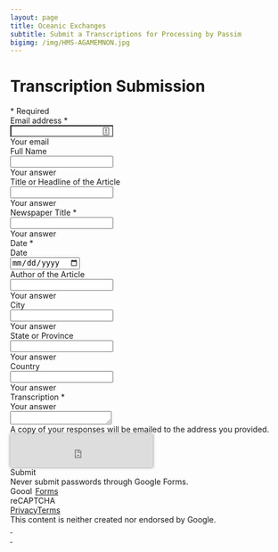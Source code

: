 ```yaml
---
layout: page
title: Oceanic Exchanges
subtitle: Submit a Transcriptions for Processing by Passim
bigimg: /img/HMS-AGAMEMNON.jpg
---
```

<script type="text/javascript">var submitted=false;</script>
<iframe name="hidden_iframe" id="hidden_iframe" style="display:none;" onload="if(submitted) {window.location='http://YOUR-THANK-YOU-PAGE-URL';}"></iframe>
<form action="1FAIpQLSdWWjwTkAiXUVqOd-PSLLBB-G7MxFHA10GJ9YqziRR293YPNQ" method="post" target="hidden_iframe" onsubmit="submitted=true;">
  
  
<h1>Transcription Submission</h1>

</div></div><div jsname="F0H8Yc" class="freebirdCommonViewSecurequizSecureQuizBannerContainer"></div><div class="freebirdFormviewerViewHeaderRequiredLegend" aria-hidden="true" dir="auto">* Required</div></div></div><div class="freebirdFormviewerViewItemList" role="list"><div role="listitem" class="freebirdFormviewerViewItemsItemItem freebirdFormviewerViewItemsTextTextItem freebirdFormviewerViewEmailCollectionField" jsname="ibnC6b" jscontroller="rDGJeb" jsaction="sPvj8e:e4JwSe,vwKRrd;" data-required="true" data-validation-operation="102" data-validation-type="2"><div class="freebirdFormviewerViewItemsItemItemHeader"><div class="freebirdFormviewerViewItemsItemItemTitleContainer"><div class="freebirdFormviewerViewItemsItemItemTitle exportItemTitle freebirdCustomFont" id="i1" dir="auto" role="heading" aria-level="2" aria-describedby="i3">Email address <span id="i3" class="freebirdFormviewerViewItemsItemRequiredAsterisk" aria-label="Required question">*</span></div></div></div><div class="freebirdFormviewerViewItemsTextItemWrapper"><div class="quantumWizTextinputPaperinputEl freebirdFormviewerViewItemsTextShortText freebirdFormviewerViewItemsTextEmail freebirdThemedInput modeLight" jscontroller="pxq3x" jsaction="clickonly:KjsqPd; focus:Jt1EX; blur:fpfTEe; input:Lg5SV;" jsshadow="" jsname="W85ice" title="Email address"><div class="quantumWizTextinputPaperinputMainContent exportContent"><div class="quantumWizTextinputPaperinputContentArea exportContentArea"><div class="quantumWizTextinputPaperinputInputArea"><input type="email" class="quantumWizTextinputPaperinputInput exportInput" jsname="YPqjbf" autocomplete="email" tabindex="0" aria-label="Your email" name="emailAddress" value="" required="" dir="auto" data-initial-dir="auto" data-initial-value="" style="background-image: url(&quot;data:image/png;base64,iVBORw0KGgoAAAANSUhEUgAAABAAAAAQCAYAAAAf8/9hAAABHklEQVQ4EaVTO26DQBD1ohQWaS2lg9JybZ+AK7hNwx2oIoVf4UPQ0Lj1FdKktevIpel8AKNUkDcWMxpgSaIEaTVv3sx7uztiTdu2s/98DywOw3Dued4Who/M2aIx5lZV1aEsy0+qiwHELyi+Ytl0PQ69SxAxkWIA4RMRTdNsKE59juMcuZd6xIAFeZ6fGCdJ8kY4y7KAuTRNGd7jyEBXsdOPE3a0QGPsniOnnYMO67LgSQN9T41F2QGrQRRFCwyzoIF2qyBuKKbcOgPXdVeY9rMWgNsjf9ccYesJhk3f5dYT1HX9gR0LLQR30TnjkUEcx2uIuS4RnI+aj6sJR0AM8AaumPaM/rRehyWhXqbFAA9kh3/8/NvHxAYGAsZ/il8IalkCLBfNVAAAAABJRU5ErkJggg==&quot;); background-repeat: no-repeat; background-attachment: scroll; background-size: 16px 18px; background-position: 98% 50%; cursor: auto;"><div jsname="LwH6nd" class="quantumWizTextinputPaperinputPlaceholder exportLabel" aria-hidden="true">Your email</div></div><div class="quantumWizTextinputPaperinputUnderline exportUnderline"></div><div jsname="XmnwAc" class="quantumWizTextinputPaperinputFocusUnderline exportFocusUnderline"></div></div></div><div class="quantumWizTextinputPaperinputCounterErrorHolder"><div jsname="ty6ygf" class="quantumWizTextinputPaperinputHint exportHint"></div></div></div></div><div jsname="XbIQze" class="freebirdFormviewerViewItemsItemErrorMessage" id="i2" role="alert"></div></div><div role="listitem" class="freebirdFormviewerViewItemsItemItem freebirdFormviewerViewItemsTextTextItem" jsname="ibnC6b" jscontroller="rDGJeb" jsaction="sPvj8e:e4JwSe,vwKRrd;" data-item-id="1042545873"><div class="freebirdFormviewerViewItemsItemItemHeader"><div class="freebirdFormviewerViewItemsItemItemTitleContainer"><div class="freebirdFormviewerViewItemsItemItemTitle exportItemTitle freebirdCustomFont" dir="auto" role="heading" aria-level="2" aria-describedby="i.desc.1042545873">Full Name</div><div class="freebirdFormviewerViewItemsItemItemHelpText" id="i.desc.1042545873" dir="auto"></div></div></div><div class="freebirdFormviewerViewItemsTextItemWrapper"><div class="quantumWizTextinputPaperinputEl freebirdFormviewerViewItemsTextShortText freebirdThemedInput modeLight" jscontroller="pxq3x" jsaction="clickonly:KjsqPd; focus:Jt1EX; blur:fpfTEe; input:Lg5SV;" jsshadow="" jsname="W85ice"><div class="quantumWizTextinputPaperinputMainContent exportContent"><div class="quantumWizTextinputPaperinputContentArea exportContentArea"><div class="quantumWizTextinputPaperinputInputArea"><input type="text" class="quantumWizTextinputPaperinputInput exportInput" jsname="YPqjbf" autocomplete="off" tabindex="0" aria-label="Full Name" aria-describedby="i.desc.1042545873 i.err.1042545873" name="entry.1286174533" value="" dir="auto" data-initial-dir="auto" data-initial-value=""><div jsname="LwH6nd" class="quantumWizTextinputPaperinputPlaceholder exportLabel">Your answer</div></div><div class="quantumWizTextinputPaperinputUnderline exportUnderline"></div><div jsname="XmnwAc" class="quantumWizTextinputPaperinputFocusUnderline exportFocusUnderline"></div></div></div><div class="quantumWizTextinputPaperinputCounterErrorHolder"><div jsname="ty6ygf" class="quantumWizTextinputPaperinputHint exportHint"></div></div></div></div><div class="freebirdFormviewerViewItemsItemGradingGradingBox freebirdFormviewerViewItemsItemGradingFeedbackBox" jsname="R7fTud"></div><div jsname="XbIQze" class="freebirdFormviewerViewItemsItemErrorMessage" id="i.err.1042545873" role="alert"></div></div><div role="listitem" class="freebirdFormviewerViewItemsItemItem freebirdFormviewerViewItemsTextTextItem" jsname="ibnC6b" jscontroller="rDGJeb" jsaction="sPvj8e:e4JwSe,vwKRrd;" data-item-id="799050082"><div class="freebirdFormviewerViewItemsItemItemHeader"><div class="freebirdFormviewerViewItemsItemItemTitleContainer"><div class="freebirdFormviewerViewItemsItemItemTitle exportItemTitle freebirdCustomFont" dir="auto" role="heading" aria-level="2" aria-describedby="i.desc.799050082">Title or Headline of the Article</div><div class="freebirdFormviewerViewItemsItemItemHelpText" id="i.desc.799050082" dir="auto"></div></div></div><div class="freebirdFormviewerViewItemsTextItemWrapper"><div class="quantumWizTextinputPaperinputEl freebirdFormviewerViewItemsTextShortText freebirdThemedInput modeLight" jscontroller="pxq3x" jsaction="clickonly:KjsqPd; focus:Jt1EX; blur:fpfTEe; input:Lg5SV;" jsshadow="" jsname="W85ice"><div class="quantumWizTextinputPaperinputMainContent exportContent"><div class="quantumWizTextinputPaperinputContentArea exportContentArea"><div class="quantumWizTextinputPaperinputInputArea"><input type="text" class="quantumWizTextinputPaperinputInput exportInput" jsname="YPqjbf" autocomplete="off" tabindex="0" aria-label="Title or Headline of the Article" aria-describedby="i.desc.799050082 i.err.799050082" name="entry.346288317" value="" dir="auto" data-initial-dir="auto" data-initial-value=""><div jsname="LwH6nd" class="quantumWizTextinputPaperinputPlaceholder exportLabel">Your answer</div></div><div class="quantumWizTextinputPaperinputUnderline exportUnderline"></div><div jsname="XmnwAc" class="quantumWizTextinputPaperinputFocusUnderline exportFocusUnderline"></div></div></div><div class="quantumWizTextinputPaperinputCounterErrorHolder"><div jsname="ty6ygf" class="quantumWizTextinputPaperinputHint exportHint"></div></div></div></div><div class="freebirdFormviewerViewItemsItemGradingGradingBox freebirdFormviewerViewItemsItemGradingFeedbackBox" jsname="R7fTud"></div><div jsname="XbIQze" class="freebirdFormviewerViewItemsItemErrorMessage" id="i.err.799050082" role="alert"></div></div><div role="listitem" class="freebirdFormviewerViewItemsItemItem freebirdFormviewerViewItemsTextTextItem" jsname="ibnC6b" jscontroller="rDGJeb" jsaction="sPvj8e:e4JwSe,vwKRrd;" data-required="true" data-item-id="1124951841"><div class="freebirdFormviewerViewItemsItemItemHeader"><div class="freebirdFormviewerViewItemsItemItemTitleContainer"><div class="freebirdFormviewerViewItemsItemItemTitle exportItemTitle freebirdCustomFont" dir="auto" role="heading" aria-level="2" aria-describedby="i.desc.1124951841 i12">Newspaper Title <span class="freebirdFormviewerViewItemsItemRequiredAsterisk" aria-label="Required question">*</span></div><div class="freebirdFormviewerViewItemsItemItemHelpText" id="i.desc.1124951841" dir="auto"></div></div></div><div class="freebirdFormviewerViewItemsTextItemWrapper"><div class="quantumWizTextinputPaperinputEl freebirdFormviewerViewItemsTextShortText freebirdThemedInput modeLight" jscontroller="pxq3x" jsaction="clickonly:KjsqPd; focus:Jt1EX; blur:fpfTEe; input:Lg5SV;" jsshadow="" jsname="W85ice"><div class="quantumWizTextinputPaperinputMainContent exportContent"><div class="quantumWizTextinputPaperinputContentArea exportContentArea"><div class="quantumWizTextinputPaperinputInputArea"><input type="text" class="quantumWizTextinputPaperinputInput exportInput" jsname="YPqjbf" autocomplete="off" tabindex="0" aria-label="Newspaper Title" aria-describedby="i.desc.1124951841 i.err.1124951841" name="entry.1859817068" value="" required="" dir="auto" data-initial-dir="auto" data-initial-value=""><div jsname="LwH6nd" class="quantumWizTextinputPaperinputPlaceholder exportLabel">Your answer</div></div><div class="quantumWizTextinputPaperinputUnderline exportUnderline"></div><div jsname="XmnwAc" class="quantumWizTextinputPaperinputFocusUnderline exportFocusUnderline"></div></div></div><div class="quantumWizTextinputPaperinputCounterErrorHolder"><div jsname="ty6ygf" class="quantumWizTextinputPaperinputHint exportHint"></div></div></div></div><div class="freebirdFormviewerViewItemsItemGradingGradingBox freebirdFormviewerViewItemsItemGradingFeedbackBox" jsname="R7fTud"></div><div jsname="XbIQze" class="freebirdFormviewerViewItemsItemErrorMessage" id="i.err.1124951841" role="alert"></div></div><div role="listitem" class="freebirdFormviewerViewItemsItemItem" jsname="ibnC6b" jscontroller="qDmeqc" jsaction="rcuQ6b:npT2md;sPvj8e:aj0Jcf;JIbuQc:aj0Jcf;" data-required="true" data-input="L9xHkb" data-item-id="418592907"><div class="freebirdFormviewerViewItemsItemItemHeader"><div class="freebirdFormviewerViewItemsItemItemTitleContainer"><div class="freebirdFormviewerViewItemsItemItemTitle exportItemTitle freebirdCustomFont" dir="auto" role="heading" aria-level="2" aria-describedby="i.desc.418592907 i15">Date <span class="freebirdFormviewerViewItemsItemRequiredAsterisk" aria-label="Required question">*</span></div><div class="freebirdFormviewerViewItemsItemItemHelpText" id="i.desc.418592907" dir="auto"></div></div></div><div class="freebirdFormviewerViewItemsDateDateInput"><div class="freebirdFormviewerViewItemsDateDateInputs" jsname="q7Lpsb" aria-label="Date" data-includeyear="true" data-supportsdate="true"><div class="freebirdFormviewerViewItemsDateLabel">Date</div><div class="quantumWizTextinputPaperinputEl freebirdThemedInput freebirdFormviewerViewItemsDateDateInput modeLight" jscontroller="pxq3x" jsaction="clickonly:KjsqPd; focus:Jt1EX; blur:fpfTEe; input:Lg5SV;" jsshadow="" jsname="jPalo"><div class="quantumWizTextinputPaperinputMainContent exportContent"><div class="quantumWizTextinputPaperinputContentArea exportContentArea"><div class="quantumWizTextinputPaperinputInputArea"><input type="date" class="quantumWizTextinputPaperinputInput exportInput" jsname="YPqjbf" autocomplete="off" tabindex="0" value="" data-initial-value=""></div><div class="quantumWizTextinputPaperinputUnderline exportUnderline"></div><div jsname="XmnwAc" class="quantumWizTextinputPaperinputFocusUnderline exportFocusUnderline"></div></div></div><div class="quantumWizTextinputPaperinputCounterErrorHolder"><div jsname="ty6ygf" class="quantumWizTextinputPaperinputHint exportHint"></div></div></div><input type="hidden" name="entry.101801606_year" jsname="L9xHkb_year"><input type="hidden" name="entry.101801606_month" jsname="L9xHkb_month"><input type="hidden" name="entry.101801606_day" jsname="L9xHkb_day"></div></div><div class="freebirdFormviewerViewItemsItemGradingGradingBox freebirdFormviewerViewItemsItemGradingFeedbackBox" jsname="R7fTud"></div><div jsname="XbIQze" class="freebirdFormviewerViewItemsItemErrorMessage" id="i.err.418592907" role="alert"></div></div><div role="listitem" class="freebirdFormviewerViewItemsItemItem freebirdFormviewerViewItemsTextTextItem" jsname="ibnC6b" jscontroller="rDGJeb" jsaction="sPvj8e:e4JwSe,vwKRrd;" data-item-id="1007232770"><div class="freebirdFormviewerViewItemsItemItemHeader"><div class="freebirdFormviewerViewItemsItemItemTitleContainer"><div class="freebirdFormviewerViewItemsItemItemTitle exportItemTitle freebirdCustomFont" dir="auto" role="heading" aria-level="2" aria-describedby="i.desc.1007232770">Author of the Article</div><div class="freebirdFormviewerViewItemsItemItemHelpText" id="i.desc.1007232770" dir="auto"></div></div></div><div class="freebirdFormviewerViewItemsTextItemWrapper"><div class="quantumWizTextinputPaperinputEl freebirdFormviewerViewItemsTextShortText freebirdThemedInput modeLight" jscontroller="pxq3x" jsaction="clickonly:KjsqPd; focus:Jt1EX; blur:fpfTEe; input:Lg5SV;" jsshadow="" jsname="W85ice"><div class="quantumWizTextinputPaperinputMainContent exportContent"><div class="quantumWizTextinputPaperinputContentArea exportContentArea"><div class="quantumWizTextinputPaperinputInputArea"><input type="text" class="quantumWizTextinputPaperinputInput exportInput" jsname="YPqjbf" autocomplete="off" tabindex="0" aria-label="Author of the Article" aria-describedby="i.desc.1007232770 i.err.1007232770" name="entry.1610338164" value="" dir="auto" data-initial-dir="auto" data-initial-value=""><div jsname="LwH6nd" class="quantumWizTextinputPaperinputPlaceholder exportLabel">Your answer</div></div><div class="quantumWizTextinputPaperinputUnderline exportUnderline"></div><div jsname="XmnwAc" class="quantumWizTextinputPaperinputFocusUnderline exportFocusUnderline"></div></div></div><div class="quantumWizTextinputPaperinputCounterErrorHolder"><div jsname="ty6ygf" class="quantumWizTextinputPaperinputHint exportHint"></div></div></div></div><div class="freebirdFormviewerViewItemsItemGradingGradingBox freebirdFormviewerViewItemsItemGradingFeedbackBox" jsname="R7fTud"></div><div jsname="XbIQze" class="freebirdFormviewerViewItemsItemErrorMessage" id="i.err.1007232770" role="alert"></div></div><div role="listitem" class="freebirdFormviewerViewItemsItemItem freebirdFormviewerViewItemsTextTextItem" jsname="ibnC6b" jscontroller="rDGJeb" jsaction="sPvj8e:e4JwSe,vwKRrd;" data-item-id="370516644"><div class="freebirdFormviewerViewItemsItemItemHeader"><div class="freebirdFormviewerViewItemsItemItemTitleContainer"><div class="freebirdFormviewerViewItemsItemItemTitle exportItemTitle freebirdCustomFont" dir="auto" role="heading" aria-level="2" aria-describedby="i.desc.370516644">City</div><div class="freebirdFormviewerViewItemsItemItemHelpText" id="i.desc.370516644" dir="auto"></div></div></div><div class="freebirdFormviewerViewItemsTextItemWrapper"><div class="quantumWizTextinputPaperinputEl freebirdFormviewerViewItemsTextShortText freebirdThemedInput modeLight" jscontroller="pxq3x" jsaction="clickonly:KjsqPd; focus:Jt1EX; blur:fpfTEe; input:Lg5SV;" jsshadow="" jsname="W85ice"><div class="quantumWizTextinputPaperinputMainContent exportContent"><div class="quantumWizTextinputPaperinputContentArea exportContentArea"><div class="quantumWizTextinputPaperinputInputArea"><input type="text" class="quantumWizTextinputPaperinputInput exportInput" jsname="YPqjbf" autocomplete="off" tabindex="0" aria-label="City" aria-describedby="i.desc.370516644 i.err.370516644" name="entry.985198452" value="" dir="auto" data-initial-dir="auto" data-initial-value=""><div jsname="LwH6nd" class="quantumWizTextinputPaperinputPlaceholder exportLabel">Your answer</div></div><div class="quantumWizTextinputPaperinputUnderline exportUnderline"></div><div jsname="XmnwAc" class="quantumWizTextinputPaperinputFocusUnderline exportFocusUnderline"></div></div></div><div class="quantumWizTextinputPaperinputCounterErrorHolder"><div jsname="ty6ygf" class="quantumWizTextinputPaperinputHint exportHint"></div></div></div></div><div class="freebirdFormviewerViewItemsItemGradingGradingBox freebirdFormviewerViewItemsItemGradingFeedbackBox" jsname="R7fTud"></div><div jsname="XbIQze" class="freebirdFormviewerViewItemsItemErrorMessage" id="i.err.370516644" role="alert"></div></div><div role="listitem" class="freebirdFormviewerViewItemsItemItem freebirdFormviewerViewItemsTextTextItem" jsname="ibnC6b" jscontroller="rDGJeb" jsaction="sPvj8e:e4JwSe,vwKRrd;" data-item-id="622634266"><div class="freebirdFormviewerViewItemsItemItemHeader"><div class="freebirdFormviewerViewItemsItemItemTitleContainer"><div class="freebirdFormviewerViewItemsItemItemTitle exportItemTitle freebirdCustomFont" dir="auto" role="heading" aria-level="2" aria-describedby="i.desc.622634266">State or Province</div><div class="freebirdFormviewerViewItemsItemItemHelpText" id="i.desc.622634266" dir="auto"></div></div></div><div class="freebirdFormviewerViewItemsTextItemWrapper"><div class="quantumWizTextinputPaperinputEl freebirdFormviewerViewItemsTextShortText freebirdThemedInput modeLight" jscontroller="pxq3x" jsaction="clickonly:KjsqPd; focus:Jt1EX; blur:fpfTEe; input:Lg5SV;" jsshadow="" jsname="W85ice"><div class="quantumWizTextinputPaperinputMainContent exportContent"><div class="quantumWizTextinputPaperinputContentArea exportContentArea"><div class="quantumWizTextinputPaperinputInputArea"><input type="text" class="quantumWizTextinputPaperinputInput exportInput" jsname="YPqjbf" autocomplete="off" tabindex="0" aria-label="State or Province" aria-describedby="i.desc.622634266 i.err.622634266" name="entry.1758112544" value="" dir="auto" data-initial-dir="auto" data-initial-value=""><div jsname="LwH6nd" class="quantumWizTextinputPaperinputPlaceholder exportLabel">Your answer</div></div><div class="quantumWizTextinputPaperinputUnderline exportUnderline"></div><div jsname="XmnwAc" class="quantumWizTextinputPaperinputFocusUnderline exportFocusUnderline"></div></div></div><div class="quantumWizTextinputPaperinputCounterErrorHolder"><div jsname="ty6ygf" class="quantumWizTextinputPaperinputHint exportHint"></div></div></div></div><div class="freebirdFormviewerViewItemsItemGradingGradingBox freebirdFormviewerViewItemsItemGradingFeedbackBox" jsname="R7fTud"></div><div jsname="XbIQze" class="freebirdFormviewerViewItemsItemErrorMessage" id="i.err.622634266" role="alert"></div></div><div role="listitem" class="freebirdFormviewerViewItemsItemItem freebirdFormviewerViewItemsTextTextItem" jsname="ibnC6b" jscontroller="rDGJeb" jsaction="sPvj8e:e4JwSe,vwKRrd;" data-item-id="772569865"><div class="freebirdFormviewerViewItemsItemItemHeader"><div class="freebirdFormviewerViewItemsItemItemTitleContainer"><div class="freebirdFormviewerViewItemsItemItemTitle exportItemTitle freebirdCustomFont" dir="auto" role="heading" aria-level="2" aria-describedby="i.desc.772569865">Country</div><div class="freebirdFormviewerViewItemsItemItemHelpText" id="i.desc.772569865" dir="auto"></div></div></div><div class="freebirdFormviewerViewItemsTextItemWrapper"><div class="quantumWizTextinputPaperinputEl freebirdFormviewerViewItemsTextShortText freebirdThemedInput modeLight" jscontroller="pxq3x" jsaction="clickonly:KjsqPd; focus:Jt1EX; blur:fpfTEe; input:Lg5SV;" jsshadow="" jsname="W85ice"><div class="quantumWizTextinputPaperinputMainContent exportContent"><div class="quantumWizTextinputPaperinputContentArea exportContentArea"><div class="quantumWizTextinputPaperinputInputArea"><input type="text" class="quantumWizTextinputPaperinputInput exportInput" jsname="YPqjbf" autocomplete="off" tabindex="0" aria-label="Country" aria-describedby="i.desc.772569865 i.err.772569865" name="entry.446889710" value="" dir="auto" data-initial-dir="auto" data-initial-value=""><div jsname="LwH6nd" class="quantumWizTextinputPaperinputPlaceholder exportLabel">Your answer</div></div><div class="quantumWizTextinputPaperinputUnderline exportUnderline"></div><div jsname="XmnwAc" class="quantumWizTextinputPaperinputFocusUnderline exportFocusUnderline"></div></div></div><div class="quantumWizTextinputPaperinputCounterErrorHolder"><div jsname="ty6ygf" class="quantumWizTextinputPaperinputHint exportHint"></div></div></div></div><div class="freebirdFormviewerViewItemsItemGradingGradingBox freebirdFormviewerViewItemsItemGradingFeedbackBox" jsname="R7fTud"></div><div jsname="XbIQze" class="freebirdFormviewerViewItemsItemErrorMessage" id="i.err.772569865" role="alert"></div></div><div role="listitem" class="freebirdFormviewerViewItemsItemItem freebirdFormviewerViewItemsTextTextItem" jsname="ibnC6b" jscontroller="rDGJeb" jsaction="sPvj8e:e4JwSe,vwKRrd;" data-required="true" data-item-id="621269127"><div class="freebirdFormviewerViewItemsItemItemHeader"><div class="freebirdFormviewerViewItemsItemItemTitleContainer"><div class="freebirdFormviewerViewItemsItemItemTitle exportItemTitle freebirdCustomFont" dir="auto" role="heading" aria-level="2" aria-describedby="i.desc.621269127 i30">Transcription <span class="freebirdFormviewerViewItemsItemRequiredAsterisk" aria-label="Required question">*</span></div><div class="freebirdFormviewerViewItemsItemItemHelpText" id="i.desc.621269127" dir="auto"></div></div></div><div class="quantumWizTextinputPapertextareaEl modeLight freebirdFormviewerViewItemsTextLongText freebirdThemedInput" jscontroller="pxq3x" jsaction="clickonly:KjsqPd; focus:Jt1EX; blur:fpfTEe; input:Lg5SV;" jsshadow="" jsname="W85ice"><div class="quantumWizTextinputPapertextareaMainContent exportContent"><div class="quantumWizTextinputPapertextareaPlaceholder exportLabel" jsname="LwH6nd">Your answer</div><div class="quantumWizTextinputPapertextareaContentArea exportContentArea"><textarea class="quantumWizTextinputPapertextareaInput exportTextarea" jsname="YPqjbf" data-rows="1" tabindex="0" aria-label="Transcription" jscontroller="gZjhIf" jsaction="input:Lg5SV;ti6hGc:XMgOHc;rcuQ6b:WYd;" required="" name="entry.744335556" dir="auto" data-initial-dir="auto" data-initial-value="" aria-describedby="i.desc.621269127 i.err.621269127" style="height: 24px;"></textarea></div><div class="quantumWizTextinputPapertextareaUnderline exportUnderline"></div><div jsname="XmnwAc" class="quantumWizTextinputPapertextareaFocusUnderline exportFocusUnderline"></div></div><div class="quantumWizTextinputPapertextareaCounterErrorHolder"><div jsname="ty6ygf" class="quantumWizTextinputPapertextareaHint exportHint"></div></div></div><div class="freebirdFormviewerViewItemsItemGradingGradingBox freebirdFormviewerViewItemsItemGradingFeedbackBox" jsname="R7fTud"></div><div jsname="XbIQze" class="freebirdFormviewerViewItemsItemErrorMessage" id="i.err.621269127" role="alert"></div></div></div><div class="freebirdFormviewerViewNavigationNavControls" jscontroller="lSvzH" jsaction="rcuQ6b:npT2md;JIbuQc:Gl574d(QR6bsb),V3upec(GeGHKb),HiUbje(M2UYVd),NPBnCf(OCpkoe);" data-shuffle-seed="-2198444787597318142" data-should-execute-invisible-captcha-challenge="true" data-is-receipt-checked="true"><div jscontroller="SBlcU" jsaction="JIbuQc:ru8P1b;" jsname="QR6bsb" class="freebirdFormviewerViewReceiptEl"><div class="freebirdFormviewerViewReceiptText" jsname="q7yqj">A copy of your responses will be emailed to the address you provided.</div><input type="hidden" name="emailReceipt" jsname="L9xHkb" value="true"></div><div id="recaptcha" class="g-recaptcha freebirdFormviewerViewCaptchaDefaultRecaptchaBadge" data-sitekey="6LcJMyUUAAAAABOakew3hdiQ0dU8a21s-POW69KQ" data-callback="fbsb" data-size="invisible" data-badge="inline" style=""><div class="grecaptcha-badge" data-style="inline" style="width: 256px; height: 60px; box-shadow: gray 0px 0px 5px;"><div class="grecaptcha-logo"><iframe src="https://www.google.com/recaptcha/api2/anchor?ar=1&amp;k=6LcJMyUUAAAAABOakew3hdiQ0dU8a21s-POW69KQ&amp;co=aHR0cHM6Ly9kb2NzLmdvb2dsZS5jb206NDQz&amp;hl=en&amp;v=v1539585139095&amp;size=invisible&amp;badge=inline&amp;cb=prgte2d7nu7h" width="256" height="60" role="presentation" name="a-2zikl5b5ovr0" frameborder="0" scrolling="no" sandbox="allow-forms allow-popups allow-same-origin allow-scripts allow-top-navigation allow-modals allow-popups-to-escape-sandbox"></iframe></div><div class="grecaptcha-error"></div><textarea id="g-recaptcha-response" name="g-recaptcha-response" class="g-recaptcha-response" style="width: 250px; height: 40px; border: 1px solid rgb(193, 193, 193); margin: 10px 25px; padding: 0px; resize: none; display: none;"></textarea></div></div><div class="freebirdFormviewerViewNavigationButtonsAndProgress"><div class="freebirdFormviewerViewNavigationButtons"><div role="button" class="quantumWizButtonEl quantumWizButtonPaperbuttonEl quantumWizButtonPaperbuttonFlat quantumWizButtonPaperbuttonDark quantumWizButtonPaperbutton2El2 freebirdFormviewerViewNavigationSubmitButton" jscontroller="VXdfxd" jsaction="click:cOuCgd; mousedown:UX7yZ; mouseup:lbsD7e; mouseenter:tfO1Yc; mouseleave:JywGue;touchstart:p6p2H; touchmove:FwuNnf; touchend:yfqBxc(preventMouseEvents=true|preventDefault=true); touchcancel:JMtRjd;focus:AHmuwe; blur:O22p3e; contextmenu:mg9Pef;" jsshadow="" jsname="M2UYVd" aria-disabled="false" tabindex="0"><div class="quantumWizButtonPaperbuttonRipple exportInk" jsname="ksKsZd"></div><div class="quantumWizButtonPaperbuttonFocusOverlay exportOverlay"></div><content class="quantumWizButtonPaperbuttonContent"><span class="quantumWizButtonPaperbuttonLabel exportLabel">Submit</span></content></div></div></div><div class="freebirdFormviewerViewNavigationPasswordWarning">Never submit passwords through Google Forms.</div></div><input type="hidden" name="fvv" value="1"><input type="hidden" name="draftResponse" value="[null,null,&quot;-2198444787597318142&quot;]
"><input type="hidden" name="pageHistory" value="0"><input type="hidden" name="fbzx" value="-2198444787597318142"></div><div class="freebirdFormviewerViewFooterEmbeddedBackground"><div class="freebirdFormviewerViewFooterFooterContainer"><div class="freebirdFormviewerViewFooterFooterBarLeft"><div class="freebirdFormviewerViewFooterEmbeddedLogoImage"><a dir="auto" href="//www.google.com/forms/about/?utm_source=product&amp;utm_medium=forms_logo&amp;utm_campaign=forms"><img src="https://www.gstatic.com/images/branding/googlelogo/svg/googlelogo_dark_clr_74x24px.svg" alt="Google" height="14px" width="45px"><span class="freebirdCommonViewProductnameEmbedLockupText">Forms</span></a></div><div class="freebirdFormviewerViewFooterEmbeddedDisclaimer freebirdFormviewerViewFooterNoTextDecoration freebirdDisclaimerColor"><div class="freebirdFormviewerViewCaptchaCustomRecaptchaBadge"><div class="freebirdFormviewerViewCaptchaCustomRecaptchaBadgeImage"></div><div class="freebirdFormviewerViewCaptchaCustomRecaptchaBadgeTextContainer"><span class="freebirdFormviewerViewCaptchaCustomRecaptchaBadgeText">reCAPTCHA</span><div class="freebirdFormviewerViewCaptchaPrivacyAndTerms"><a href="https://www.google.com/intl/en/policies/privacy/">Privacy</a><a href="https://www.google.com/intl/en/policies/terms/">Terms</a></div></div></div>This content is neither created nor endorsed by Google.</div></div><div class="freebirdFormviewerViewFooterFooterBarRight"><div class="freebirdFormviewerViewFooterEmbeddedFooterIconContainer"><div role="presentation" class="quantumWizButtonEl quantumWizButtonPapericonbuttonEl quantumWizButtonPapericonbuttonLight freebirdFormviewerViewFooterEmbeddedMenu" jscontroller="VXdfxd" jsaction="click:cOuCgd; mousedown:UX7yZ; mouseup:lbsD7e; mouseenter:tfO1Yc; mouseleave:JywGue;focus:AHmuwe; blur:O22p3e; contextmenu:mg9Pef;" jsshadow="" jsname="hlkvRb" aria-label="Report Abuse" aria-disabled="false" data-tooltip="Report Abuse" data-tooltip-position="top" data-tooltip-vertical-offset="-12" data-tooltip-horizontal-offset="0"><a class="quantumWizButtonNestedLink exportButtonNestedLink" href="https://docs.google.com/forms/u/3/d/e/1FAIpQLSdWWjwTkAiXUVqOd-PSLLBB-G7MxFHA10GJ9YqziRR293YPNQ/reportabuse?source=https://docs.google.com/forms/d/e/1FAIpQLSdWWjwTkAiXUVqOd-PSLLBB-G7MxFHA10GJ9YqziRR293YPNQ/viewform?embedded%3Dtrue" target="_blank" aria-label="Report Abuse"><div class="quantumWizButtonPapericonbuttonRipple exportInk" jsname="ksKsZd"></div><content class="quantumWizButtonPapericonbuttonContent"><span style="top: -12px"><div class="freebirdMaterialIconIconEl"><div class="freebirdMaterialIconIconImage freebirdDarkIconOnThemedBackground freebird-qp-icon-warning-triangle-black" aria-hidden="true">&nbsp;</div><div class="freebirdMaterialIconIconImage freebirdLightIconOnThemedBackground freebird-qp-icon-warning-triangle-black" aria-hidden="true">&nbsp;</div></div></span></content></a></div><div class="freebirdFormviewerViewFooterEmbeddedMenu"><div role="button" class="quantumWizButtonEl quantumWizMenuPapermenuiconbuttonEl quantumWizMenuPapermenuiconbuttonLight freebirdFormviewerViewFooterEmbeddedMenu freebirdFormviewerViewFooterOverflowButton" jscontroller="iSvg6e" jsaction="click:cOuCgd; mousedown:UX7yZ; mouseup:lbsD7e; mouseenter:tfO1Yc; mouseleave:JywGue;touchstart:p6p2H; touchmove:FwuNnf; touchend:yfqBxc(preventMouseEvents=true|preventDefault=true); touchcancel:JMtRjd;focus:AHmuwe; blur:O22p3e; contextmenu:mg9Pef;;keydown:I481le;" jsshadow="" jsname="pzCKEc" aria-label="More" aria-disabled="false" tabindex="0" data-tooltip="More" aria-haspopup="true" aria-expanded="false" data-menu-corner="bottom-end" data-tooltip-vertical-offset="-12" data-tooltip-horizontal-offset="0" data-tooltip-position="top"><div class="quantumWizMenuPapermenuiconbuttonRipple exportInk" jsname="ksKsZd"></div><content class="quantumWizMenuPapermenuiconbuttonContent exportContent"><span class="quantumWizMenuPapermenuiconbuttonLabel exportLabel"><div class="freebirdMaterialIconIconEl"><div class="freebirdMaterialIconIconImage freebirdMaterialIconIconDarkIcon freebird-qp-icon-more-vertical-b" aria-hidden="true">&nbsp;</div><div class="freebirdMaterialIconIconImage freebirdMaterialIconIconLightIcon freebird-qp-icon-more-vertical-w" aria-hidden="true">&nbsp;</div></div></span></content><div jsname="xl07Ob" style="display:none" aria-hidden="true"><div class="quantumWizMenuPapermenuMenu" jscontroller="uY3Nvd" jsaction="IpSVtb:TvD9Pc;fEN2Ze:xzS4ub;frq95c:LNeFm;cFpp9e:J9oOtd; click:H8nU8b; mouseup:H8nU8b; keydown:I481le; keypress:Kr2w4b; blur:O22p3e; focus:H8nU8b" role="menu" tabindex="0" jsshadow="" data-stay-open="false" data-back-to-cancel="false"><div class="quantumWizMenuPapermenuMenuScrollBox" jsaction="mousedown:p8EH2c; touchstart:p8EH2c;"><div class="quantumWizMenuPapermenuMenuContent exportMenuContent"><a href="http://www.google.com/accounts/TOS" target="_blank" class="freebirdFormviewerViewFooterMenuLink"><content class="quantumWizMenuPapermenuMenuItem" jsaction="click:o6ZaF; mousedown:lAhnzb; mouseup:Osgxgf; mouseenter:SKyDAe; mouseleave:xq3APb;touchstart:jJiBRc; touchmove:kZeBdd; touchend:VfAz8(preventMouseEvents=true)" jsname="j7LFlb" aria-label="Terms of Service" role="menuitem" tabindex="-1"><div class="quantumWizMenuPapermenuRipple exportInk" jsname="ksKsZd"></div><div class="quantumWizMenuPapermenuMenuItemContent exportContent"><div class="quantumWizMenuPapermenuMenuItemLabel">Terms of Service</div></div></content></a><a href="http://www.google.com/google-d-s/terms.html" target="_blank" class="freebirdFormviewerViewFooterMenuLink"><content class="quantumWizMenuPapermenuMenuItem" jsaction="click:o6ZaF; mousedown:lAhnzb; mouseup:Osgxgf; mouseenter:SKyDAe; mouseleave:xq3APb;touchstart:jJiBRc; touchmove:kZeBdd; touchend:VfAz8(preventMouseEvents=true)" jsname="j7LFlb" aria-label="Additional Terms" role="menuitem" tabindex="-1"><div class="quantumWizMenuPapermenuRipple exportInk" jsname="ksKsZd"></div><div class="quantumWizMenuPapermenuMenuItemContent exportContent"><div class="quantumWizMenuPapermenuMenuItemLabel">Additional Terms</div></div></content></a></div></div></div></div></div></div></div></div></div></div></form>
